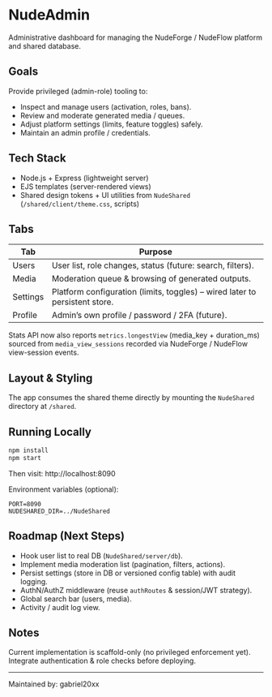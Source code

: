 # NudeAdmin

Administrative dashboard for managing the NudeForge / NudeFlow platform and shared database.

## Goals
Provide privileged (admin-role) tooling to:
- Inspect and manage users (activation, roles, bans).
- Review and moderate generated media / queues.
- Adjust platform settings (limits, feature toggles) safely.
- Maintain an admin profile / credentials.

## Tech Stack
- Node.js + Express (lightweight server)
- EJS templates (server-rendered views)
- Shared design tokens + UI utilities from `NudeShared` (`/shared/client/theme.css`, scripts)

## Tabs
| Tab | Purpose |
|-----|---------|
| Users | User list, role changes, status (future: search, filters). |
| Media | Moderation queue & browsing of generated outputs. |
| Settings | Platform configuration (limits, toggles) – wired later to persistent store. |
| Profile | Admin’s own profile / password / 2FA (future). |

Stats API now also reports `metrics.longestView` (media_key + duration_ms) sourced from `media_view_sessions` recorded via NudeForge / NudeFlow view-session events.

## Layout & Styling
The app consumes the shared theme directly by mounting the `NudeShared` directory at `/shared`.

## Running Locally
```bash
npm install
npm start
```
Then visit: http://localhost:8090

Environment variables (optional):
```
PORT=8090
NUDESHARED_DIR=../NudeShared
```

## Roadmap (Next Steps)
- Hook user list to real DB (`NudeShared/server/db`).
- Implement media moderation list (pagination, filters, actions).
- Persist settings (store in DB or versioned config table) with audit logging.
- AuthN/AuthZ middleware (reuse `authRoutes` & session/JWT strategy).
- Global search bar (users, media).
- Activity / audit log view.

## Notes
Current implementation is scaffold-only (no privileged enforcement yet). Integrate authentication & role checks before deploying.

---
Maintained by: gabriel20xx